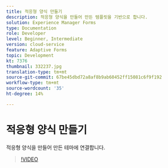 ```yaml
---
title: 적응형 양식 만들기
description: 적응형 양식을 만들어 만든 템플릿을 기반으로 합니다.
solution: Experience Manager Forms
type: Documentation
role: Developer
level: Beginner, Intermediate
version: cloud-service
feature: Adaptive Forms
topic: Development
kt: 7376
thumbnail: 332237.jpg
translation-type: tm+mt
source-git-commit: 67be45dbd72a8af8b9ab60452ff15081c6f9f192
workflow-type: tm+mt
source-wordcount: '35'
ht-degree: 14%

---
```



# 적응형 양식 만들기

적응형 양식을 만들어 만든 테마에 연결합니다.

>[!VIDEO](https://video.tv.adobe.com/v/332237?quality=12&learn=on)

